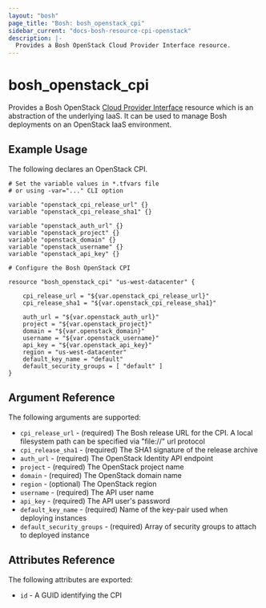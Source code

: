 ```yaml
---
layout: "bosh"
page_title: "Bosh: bosh_openstack_cpi"
sidebar_current: "docs-bosh-resource-cpi-openstack"
description: |-
  Provides a Bosh OpenStack Cloud Provider Interface resource.
---
```


# bosh\_openstack\_cpi

Provides a Bosh OpenStack [Cloud Provider Interface](http://bosh.io/docs) resource which is an abstraction of the underlying IaaS. It can be used to manage Bosh deployments on an OpenStack IaaS environment.

## Example Usage

The following declares an OpenStack CPI.

```
# Set the variable values in *.tfvars file
# or using -var="..." CLI option

variable "openstack_cpi_release_url" {}
variable "openstack_cpi_release_sha1" {}

variable "openstack_auth_url" {}
variable "openstack_project" {}
variable "openstack_domain" {}
variable "openstack_username" {}
variable "openstack_api_key" {}

# Configure the Bosh OpenStack CPI

resource "bosh_openstack_cpi" "us-west-datacenter" {
    
    cpi_release_url = "${var.openstack_cpi_release_url}"
    cpi_release_sha1 = "${var.openstack_cpi_release_sha1}"
        
    auth_url = "${var.openstack_auth_url}"
    project = "${var.openstack_project}"
    domain = "${var.openstack_domain}"
    username = "${var.openstack_username}"
    api_key = "${var.openstack_api_key}"
    region = "us-west-datacenter"
    default_key_name = "default"
    default_security_groups = [ "default" ]
}
```

## Argument Reference

The following arguments are supported:

* `cpi_release_url` - (required) The Bosh release URL for the CPI. A local filesystem path can be specified via "file://" url protocol
* `cpi_release_sha1` - (required) The SHA1 signature of the release archive
* `auth_url` - (required) The OpenStack Identity API endpoint
* `project` - (required) The OpenStack project name
* `domain` - (required) The OpenStack domain name
* `region` - (optional) The OpenStack region
* `username` - (required) The API user name
* `api_key` - (required) The API user's password
* `default_key_name` - (required) Name of the key-pair used when deploying instances
* `default_security_groups` - (required) Array of security groups to attach to deployed instance

## Attributes Reference

The following attributes are exported:

* `id` - A GUID identifying the CPI

